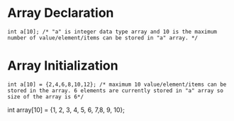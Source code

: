 # Array Declaration

```
int a[10]; /* "a" is integer data type array and 10 is the maximum number of value/element/items can be stored in "a" array. */
```
# Array Initialization

```
int a[10] = {2,4,6,8,10,12}; /* maximum 10 value/element/items can be stored in the array. 6 elements are currently stored in "a" array so size of the array is 6*/ 
```
int array[10] = {1, 2, 3, 4, 5, 6, 7,8, 9, 10};
